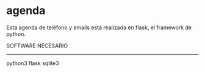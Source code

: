 # agenda
Esta agenda de teléfono y emails está realizada en flask, el framework de python.

SOFTWARE NECESARIO
*******************
python3
flask
sqlite3
